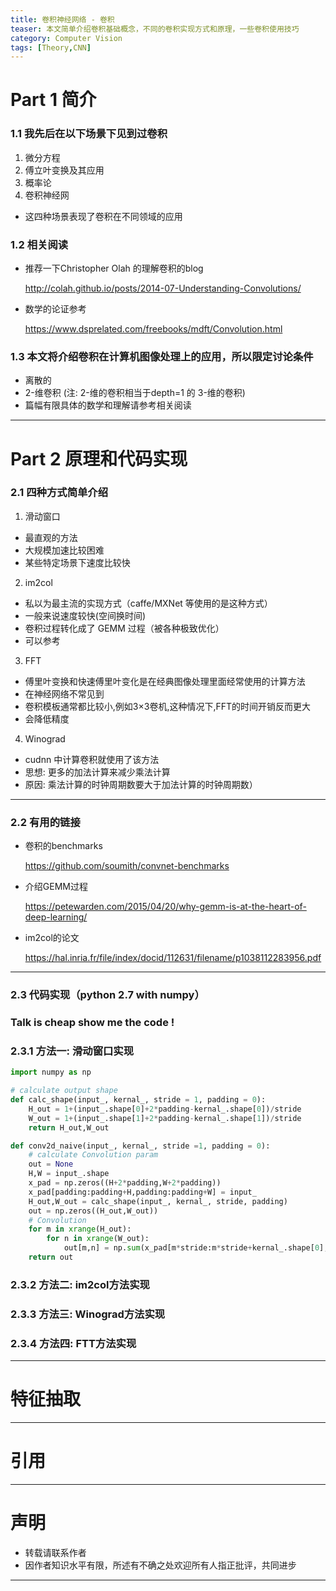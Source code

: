 ```yaml
---
title: 卷积神经网络 - 卷积
teaser: 本文简单介绍卷积基础概念，不同的卷积实现方式和原理，一些卷积使用技巧
category: Computer Vision
tags: [Theory,CNN]
---
```


# Part 1 简介

### 1.1 我先后在以下场景下见到过卷积

1. 微分方程
2. 傅立叶变换及其应用
3. 概率论
4. 卷积神经网

* 这四种场景表现了卷积在不同领域的应用

### 1.2 相关阅读 

* 推荐一下Christopher Olah 的理解卷积的blog

	<http://colah.github.io/posts/2014-07-Understanding-Convolutions/>

* 数学的论证参考

	<https://www.dsprelated.com/freebooks/mdft/Convolution.html>

### 1.3 本文将介绍卷积在计算机图像处理上的应用，所以限定讨论条件

* 离散的 
* 2-维卷积 (注: 2-维的卷积相当于depth=1 的 3-维的卷积)
* 篇幅有限具体的数学和理解请参考相关阅读

--- 
# Part 2 原理和代码实现

### 2.1 四种方式简单介绍

1. 滑动窗口
* 最直观的方法
* 大规模加速比较困难
* 某些特定场景下速度比较快

2. im2col
* 私以为最主流的实现方式（caffe/MXNet 等使用的是这种方式）
* 一般来说速度较快(空间换时间)
* 卷积过程转化成了 GEMM 过程（被各种极致优化）
* 可以参考

3. FFT
* 傅里叶变换和快速傅里叶变化是在经典图像处理里面经常使用的计算方法
* 在神经网络不常见到
* 卷积模板通常都比较小,例如3×3卷机,这种情况下,FFT的时间开销反而更大
* 会降低精度

4. Winograd
* cudnn 中计算卷积就使用了该方法
* 思想: 更多的加法计算来减少乘法计算
* 原因: 乘法计算的时钟周期数要大于加法计算的时钟周期数）

---
### 2.2 有用的链接

* 卷积的benchmarks 

	<https://github.com/soumith/convnet-benchmarks>

* 介绍GEMM过程

	<https://petewarden.com/2015/04/20/why-gemm-is-at-the-heart-of-deep-learning/>

* im2col的论文

	<https://hal.inria.fr/file/index/docid/112631/filename/p1038112283956.pdf>

---	

### 2.3 代码实现（python 2.7 with numpy）

### Talk is cheap show me the code !

### 2.3.1 方法一: 滑动窗口实现
	
```python
import numpy as np 

# calculate output shape 
def calc_shape(input_, kernal_, stride = 1, padding = 0):
	H_out = 1+(input_.shape[0]+2*padding-kernal_.shape[0])/stride
	W_out = 1+(input_.shape[1]+2*padding-kernal_.shape[1])/stride
	return H_out,W_out

def conv2d_naive(input_, kernal_, stride =1, padding = 0):
	# calculate Convolution param 
	out = None
	H,W = input_.shape
	x_pad = np.zeros((H+2*padding,W+2*padding))
	x_pad[padding:padding+H,padding:padding+W] = input_
	H_out,W_out = calc_shape(input_, kernal_, stride, padding)
	out = np.zeros((H_out,W_out))
	# Convolution
	for m in xrange(H_out):
		for n in xrange(W_out):
			out[m,n] = np.sum(x_pad[m*stride:m*stride+kernal_.shape[0],n*stride:n*stride+kernal_.shape[1]] *  kernal_)
	return out

```

### 2.3.2 方法二: im2col方法实现


### 2.3.3 方法三: Winograd方法实现


### 2.3.4 方法四: FTT方法实现
---

# 特征抽取

---

# 引用

---

# 声明
* 转载请联系作者
* 因作者知识水平有限，所述有不确之处欢迎所有人指正批评，共同进步

---
